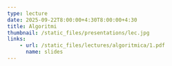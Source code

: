 ```yaml
---
type: lecture
date: 2025-09-22T8:00:00+4:30T8:00:00+4:30
title: Algoritmi
thumbnail: /static_files/presentations/lec.jpg
links: 
    - url: /static_files/lectures/algoritmica/1.pdf
      name: slides
---
```


